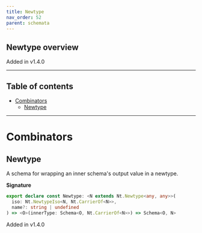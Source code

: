 ```yaml
---
title: Newtype
nav_order: 52
parent: schemata
---
```


## Newtype overview

Added in v1.4.0

---

<h2 class="text-delta">Table of contents</h2>

- [Combinators](#combinators)
  - [Newtype](#newtype)

---

# Combinators

## Newtype

A schema for wrapping an inner schema's output value in a newtype.

**Signature**

```ts
export declare const Newtype: <N extends Nt.Newtype<any, any>>(
  iso: Nt.NewtypeIso<N, Nt.CarrierOf<N>>,
  name?: string | undefined
) => <O>(innerType: Schema<O, Nt.CarrierOf<N>>) => Schema<O, N>
```

Added in v1.4.0
